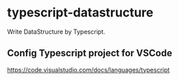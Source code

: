 # typescript-datastructure
Write DataStructure by Typescript.


## Config Typescript project for VSCode

https://code.visualstudio.com/docs/languages/typescript
